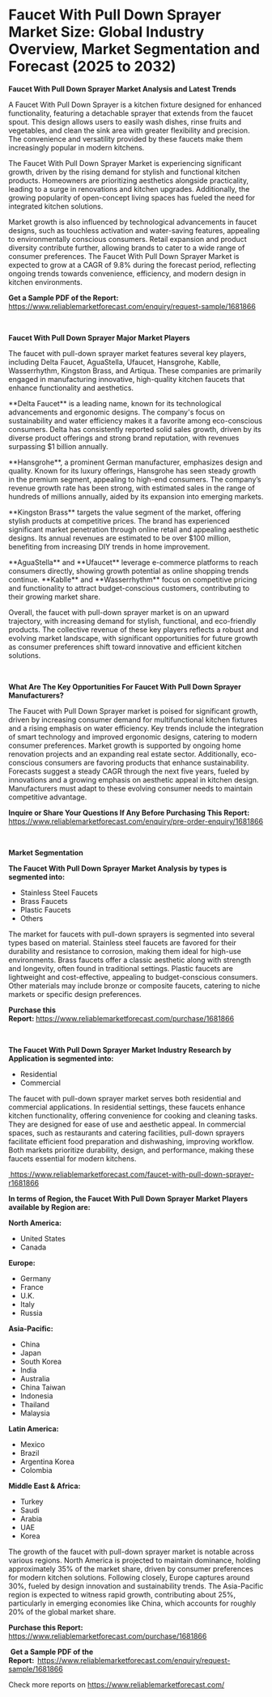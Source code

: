 <p><h1>Faucet With Pull Down Sprayer Market Size: Global Industry Overview, Market Segmentation and Forecast (2025 to 2032)</h1></p><p><strong>Faucet With Pull Down Sprayer Market Analysis and Latest Trends</strong></p>
<p><p>A Faucet With Pull Down Sprayer is a kitchen fixture designed for enhanced functionality, featuring a detachable sprayer that extends from the faucet spout. This design allows users to easily wash dishes, rinse fruits and vegetables, and clean the sink area with greater flexibility and precision. The convenience and versatility provided by these faucets make them increasingly popular in modern kitchens.</p><p>The Faucet With Pull Down Sprayer Market is experiencing significant growth, driven by the rising demand for stylish and functional kitchen products. Homeowners are prioritizing aesthetics alongside practicality, leading to a surge in renovations and kitchen upgrades. Additionally, the growing popularity of open-concept living spaces has fueled the need for integrated kitchen solutions.</p><p>Market growth is also influenced by technological advancements in faucet designs, such as touchless activation and water-saving features, appealing to environmentally conscious consumers. Retail expansion and product diversity contribute further, allowing brands to cater to a wide range of consumer preferences. The Faucet With Pull Down Sprayer Market is expected to grow at a CAGR of 9.8% during the forecast period, reflecting ongoing trends towards convenience, efficiency, and modern design in kitchen environments.</p></p>
<p><strong>Get a Sample PDF of the Report:&nbsp;</strong> <a href="https://www.reliablemarketforecast.com/enquiry/request-sample/1681866?utm_campaign=3310&utm_medium=2&utm_source=Github&utm_content=ia&utm_term=24032025&utm_id=faucet-with-pull-down-sprayer">https://www.reliablemarketforecast.com/enquiry/request-sample/1681866</a></p>
<p>&nbsp;</p>
<p><strong>Faucet With Pull Down Sprayer Major Market Players</strong></p>
<p><p>The faucet with pull-down sprayer market features several key players, including Delta Faucet, AguaStella, Ufaucet, Hansgrohe, Kablle, Wasserrhythm, Kingston Brass, and Artiqua. These companies are primarily engaged in manufacturing innovative, high-quality kitchen faucets that enhance functionality and aesthetics.</p><p>**Delta Faucet** is a leading name, known for its technological advancements and ergonomic designs. The company's focus on sustainability and water efficiency makes it a favorite among eco-conscious consumers. Delta has consistently reported solid sales growth, driven by its diverse product offerings and strong brand reputation, with revenues surpassing $1 billion annually.</p><p>**Hansgrohe**, a prominent German manufacturer, emphasizes design and quality. Known for its luxury offerings, Hansgrohe has seen steady growth in the premium segment, appealing to high-end consumers. The company’s revenue growth rate has been strong, with estimated sales in the range of hundreds of millions annually, aided by its expansion into emerging markets.</p><p>**Kingston Brass** targets the value segment of the market, offering stylish products at competitive prices. The brand has experienced significant market penetration through online retail and appealing aesthetic designs. Its annual revenues are estimated to be over $100 million, benefiting from increasing DIY trends in home improvement.</p><p>**AguaStella** and **Ufaucet** leverage e-commerce platforms to reach consumers directly, showing growth potential as online shopping trends continue. **Kablle** and **Wasserrhythm** focus on competitive pricing and functionality to attract budget-conscious customers, contributing to their growing market share.</p><p>Overall, the faucet with pull-down sprayer market is on an upward trajectory, with increasing demand for stylish, functional, and eco-friendly products. The collective revenue of these key players reflects a robust and evolving market landscape, with significant opportunities for future growth as consumer preferences shift toward innovative and efficient kitchen solutions.</p></p>
<p>&nbsp;</p>
<p><strong>What Are The Key Opportunities For Faucet With Pull Down Sprayer Manufacturers?</strong></p>
<p><p>The Faucet with Pull Down Sprayer market is poised for significant growth, driven by increasing consumer demand for multifunctional kitchen fixtures and a rising emphasis on water efficiency. Key trends include the integration of smart technology and improved ergonomic designs, catering to modern consumer preferences. Market growth is supported by ongoing home renovation projects and an expanding real estate sector. Additionally, eco-conscious consumers are favoring products that enhance sustainability. Forecasts suggest a steady CAGR through the next five years, fueled by innovations and a growing emphasis on aesthetic appeal in kitchen design. Manufacturers must adapt to these evolving consumer needs to maintain competitive advantage.</p></p>
<p><strong>Inquire or Share Your Questions If Any Before Purchasing This Report:</strong> <a href="https://www.reliablemarketforecast.com/enquiry/pre-order-enquiry/1681866?utm_campaign=3310&utm_medium=2&utm_source=Github&utm_content=ia&utm_term=24032025&utm_id=faucet-with-pull-down-sprayer">https://www.reliablemarketforecast.com/enquiry/pre-order-enquiry/1681866</a></p>
<p>&nbsp;</p>
<p><strong>Market Segmentation</strong></p>
<p><strong>The Faucet With Pull Down Sprayer Market Analysis by types is segmented into:</strong></p>
<p><ul><li>Stainless Steel Faucets</li><li>Brass Faucets</li><li>Plastic Faucets</li><li>Others</li></ul></p>
<p><p>The market for faucets with pull-down sprayers is segmented into several types based on material. Stainless steel faucets are favored for their durability and resistance to corrosion, making them ideal for high-use environments. Brass faucets offer a classic aesthetic along with strength and longevity, often found in traditional settings. Plastic faucets are lightweight and cost-effective, appealing to budget-conscious consumers. Other materials may include bronze or composite faucets, catering to niche markets or specific design preferences.</p></p>
<p><strong>Purchase this Report:&nbsp;</strong><a href="https://www.reliablemarketforecast.com/purchase/1681866?utm_campaign=3310&utm_medium=2&utm_source=Github&utm_content=ia&utm_term=24032025&utm_id=faucet-with-pull-down-sprayer">https://www.reliablemarketforecast.com/purchase/1681866</a></p>
<p>&nbsp;</p>
<p><strong>The Faucet With Pull Down Sprayer Market Industry Research by Application is segmented into:</strong></p>
<p><ul><li>Residential</li><li>Commercial</li></ul></p>
<p><p>The faucet with pull-down sprayer market serves both residential and commercial applications. In residential settings, these faucets enhance kitchen functionality, offering convenience for cooking and cleaning tasks. They are designed for ease of use and aesthetic appeal. In commercial spaces, such as restaurants and catering facilities, pull-down sprayers facilitate efficient food preparation and dishwashing, improving workflow. Both markets prioritize durability, design, and performance, making these faucets essential for modern kitchens.</p></p>
<p><a href="https://www.reliablemarketforecast.com/faucet-with-pull-down-sprayer-r1681866?utm_campaign=3310&utm_medium=2&utm_source=Github&utm_content=ia&utm_term=24032025&utm_id=faucet-with-pull-down-sprayer">&nbsp;https://www.reliablemarketforecast.com/faucet-with-pull-down-sprayer-r1681866</a></p>
<p><strong>In terms of Region, the Faucet With Pull Down Sprayer Market Players available by Region are:</strong></p>
<p>
    <p> <strong> North America: </strong>
        <ul>
            <li>United States</li>
            <li>Canada</li>
        </ul>
        </p> 
    <p> <strong> Europe: </strong>
        <ul>
            <li>Germany</li>
            <li>France</li>
            <li>U.K.</li>
            <li>Italy</li>
            <li>Russia</li>
        </ul>
        </p> 
    <p> <strong> Asia-Pacific: </strong>
        <ul>
            <li>China</li>
            <li>Japan</li>
            <li>South Korea</li>
            <li>India</li>
            <li>Australia</li>
            <li>China Taiwan</li>
            <li>Indonesia</li>
            <li>Thailand</li>
            <li>Malaysia</li>
        </ul>
        </p> 
    <p> <strong> Latin America: </strong>
        <ul>
            <li>Mexico</li>
            <li>Brazil</li>
            <li>Argentina Korea</li>
            <li>Colombia</li>
        </ul>
        </p> 
    <p> <strong> Middle East & Africa: </strong>
        <ul>
            <li>Turkey</li>
            <li>Saudi</li>
            <li>Arabia</li>
            <li>UAE</li>
            <li>Korea</li>
        </ul>
    </p>
    </p>
<p><p>The growth of the faucet with pull-down sprayer market is notable across various regions. North America is projected to maintain dominance, holding approximately 35% of the market share, driven by consumer preferences for modern kitchen solutions. Following closely, Europe captures around 30%, fueled by design innovation and sustainability trends. The Asia-Pacific region is expected to witness rapid growth, contributing about 25%, particularly in emerging economies like China, which accounts for roughly 20% of the global market share.</p></p>
<p><strong>Purchase this Report: </strong><a href="https://www.reliablemarketforecast.com/purchase/1681866?utm_campaign=3310&utm_medium=2&utm_source=Github&utm_content=ia&utm_term=24032025&utm_id=faucet-with-pull-down-sprayer">https://www.reliablemarketforecast.com/purchase/1681866</a></p>
<p>&nbsp;<strong>Get a Sample PDF of the Report:&nbsp;&nbsp;</strong><a href="https://www.reliablemarketforecast.com/enquiry/request-sample/1681866?utm_campaign=3310&utm_medium=2&utm_source=Github&utm_content=ia&utm_term=24032025&utm_id=faucet-with-pull-down-sprayer">https://www.reliablemarketforecast.com/enquiry/request-sample/1681866</a></p>
<p><strong></strong></p>
<p>Check more reports on <a href="https://www.reliablemarketforecast.com/?utm_campaign=3310&utm_medium=2&utm_source=Github&utm_content=ia&utm_term=24032025&utm_id=faucet-with-pull-down-sprayer">https://www.reliablemarketforecast.com/</a></p>